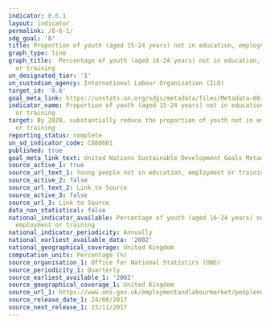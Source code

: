 ```yaml
---
indicator: 8.6.1
layout: indicator
permalink: /8-6-1/
sdg_goal: '8'
title: Proportion of youth (aged 15-24 years) not in education, employment or training
graph_type: line
graph_title:  Percentage of youth (aged 16-24 years) not in education, employment
  or training
un_designated_tier: '1'
un_custodian_agency: International Labour Organization (ILO)
target_id: '8.6'
goal_meta_link: https://unstats.un.org/sdgs/metadata/files/Metadata-08-06-01.pdf
indicator_name: Proportion of youth (aged 15-24 years) not in education, employment
  or training
target: By 2020, substantially reduce the proportion of youth not in employment, education
  or training
reporting_status: complete
un_sd_indicator_code: C080601
published: true
goal_meta_link_text: United Nations Sustainable Development Goals Metadata (pdf 381kB)
source_active_1: true
source_url_text_1: Young people not in education, employment or training (NEET)
source_active_2: false
source_url_text_2: Link to Source
source_active_3: false
source_url_3: Link to Source
data_non_statistical: false
national_indicator_available: Percentage of youth (aged 16-24 years) not in education,
  employment or training
national_indicator_periodicity: Annually
national_earliest_available_data: '2002'
national_geographical_coverage: United Kingdom
computation_units: Percentage (%)
source_organisation_1: Office for National Statistics (ONS)
source_periodicity_1: Quarterly
source_earliest_available_1: '2002'
source_geographical_coverage_1: United Kingdom
source_url_1: https://www.ons.gov.uk/employmentandlabourmarket/peoplenotinwork/unemployment/datasets/youngpeoplenotineducationemploymentortrainingneettable1
source_release_date_1: 24/08/2017
source_next_release_1: 23/11/2017
---
```

